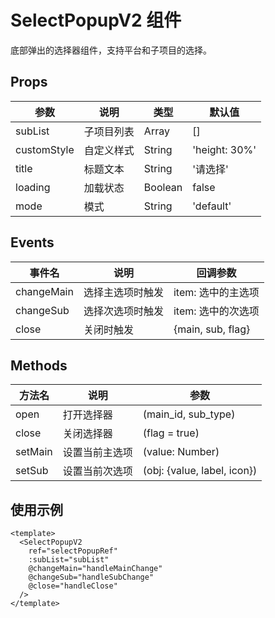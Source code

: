 # SelectPopupV2 组件
底部弹出的选择器组件，支持平台和子项目的选择。

## Props
| 参数         | 说明           | 类型   | 默认值         |
|--------------|----------------|--------|----------------|
| subList      | 子项目列表     | Array  | []             |
| customStyle  | 自定义样式     | String | 'height: 30%'  |
| title        | 标题文本       | String | '请选择'       |
| loading      | 加载状态       | Boolean| false          |
| mode         | 模式           | String | 'default'      |


## Events
| 事件名      | 说明                   | 回调参数                |
|-------------|------------------------|-------------------------|
| changeMain  | 选择主选项时触发      | item: 选中的主选项       |
| changeSub   | 选择次选项时触发      | item: 选中的次选项       |
| close       | 关闭时触发            | {main, sub, flag}      |


## Methods
| 方法名   | 说明               | 参数                       |
|----------|--------------------|----------------------------|
| open     | 打开选择器         | (main_id, sub_type)       |
| close    | 关闭选择器         | (flag = true)             |
| setMain  | 设置当前主选项     | (value: Number)           |
| setSub   | 设置当前次选项     | (obj: {value, label, icon}) |


## 使用示例
```vue
<template>
  <SelectPopupV2
    ref="selectPopupRef"
    :subList="subList"
    @changeMain="handleMainChange"
    @changeSub="handleSubChange"
    @close="handleClose"
  />
</template>
```